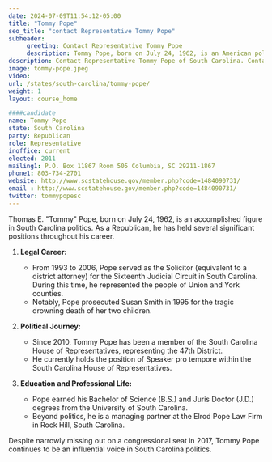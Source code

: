 ```yaml
---
date: 2024-07-09T11:54:12-05:00
title: "Tommy Pope"
seo_title: "contact Representative Tommy Pope"
subheader:
     greeting: Contact Representative Tommy Pope
     description: Tommy Pope, born on July 24, 1962, is an American politician affiliated with the Republican Party. He has been serving as a member of the South Carolina House of Representatives, representing District 47, since 2010.
description: Contact Representative Tommy Pope of South Carolina. Contact information for Tommy Pope includes email address, phone number, and mailing address.
image: tommy-pope.jpeg
video:
url: /states/south-carolina/tommy-pope/
weight: 1
layout: course_home

####candidate
name: Tommy Pope
state: South Carolina
party: Republican
role: Representative
inoffice: current
elected: 2011
mailing1: P.O. Box 11867 Room 505 Columbia, SC 29211-1867
phone1: 803-734-2701
website: http://www.scstatehouse.gov/member.php?code=1484090731/
email : http://www.scstatehouse.gov/member.php?code=1484090731/
twitter: tommypopesc
---
```

Thomas E. "Tommy" Pope, born on July 24, 1962, is an accomplished figure in South Carolina politics. As a Republican, he has held several significant positions throughout his career.

1. **Legal Career:**
   - From 1993 to 2006, Pope served as the Solicitor (equivalent to a district attorney) for the Sixteenth Judicial Circuit in South Carolina. During this time, he represented the people of Union and York counties.
   - Notably, Pope prosecuted Susan Smith in 1995 for the tragic drowning death of her two children.

2. **Political Journey:**
   - Since 2010, Tommy Pope has been a member of the South Carolina House of Representatives, representing the 47th District.
   - He currently holds the position of Speaker pro tempore within the South Carolina House of Representatives.

3. **Education and Professional Life:**
   - Pope earned his Bachelor of Science (B.S.) and Juris Doctor (J.D.) degrees from the University of South Carolina.
   - Beyond politics, he is a managing partner at the Elrod Pope Law Firm in Rock Hill, South Carolina.

Despite narrowly missing out on a congressional seat in 2017, Tommy Pope continues to be an influential voice in South Carolina politics.
